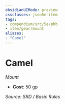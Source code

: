 ```yaml
---
obsidianUIMode: preview
cssclasses: json5e-item
tags:
- compendium/src/5e/phb
- item/gear/mount
aliases: 
- "Camel"
---
```

# Camel
*Mount*  

- **Cost**: 50 gp

*Source: SRD / Basic Rules*